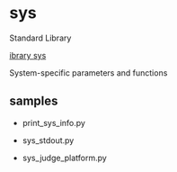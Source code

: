 sys
===============

Standard Library

[ibrary sys](https://docs.python.org/ja/3.13/library/sys.html)  

System-specific parameters and functions

## samples

- print_sys_info.py  

- sys_stdout.py  

- sys_judge_platform.py  